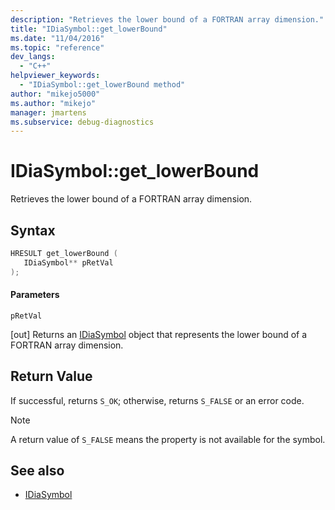 ```yaml
---
description: "Retrieves the lower bound of a FORTRAN array dimension."
title: "IDiaSymbol::get_lowerBound"
ms.date: "11/04/2016"
ms.topic: "reference"
dev_langs:
  - "C++"
helpviewer_keywords:
  - "IDiaSymbol::get_lowerBound method"
author: "mikejo5000"
ms.author: "mikejo"
manager: jmartens
ms.subservice: debug-diagnostics
---
```

# IDiaSymbol::get_lowerBound

Retrieves the lower bound of a FORTRAN array dimension.

## Syntax

```C++
HRESULT get_lowerBound ( 
   IDiaSymbol** pRetVal
);
```

#### Parameters
 `pRetVal`

[out] Returns an [IDiaSymbol](../../debugger/debug-interface-access/idiasymbol.md) object that represents the lower bound of a FORTRAN array dimension.

## Return Value
 If successful, returns `S_OK`; otherwise, returns `S_FALSE` or an error code.

> [!NOTE]
> A return value of `S_FALSE` means the property is not available for the symbol.

## See also
- [IDiaSymbol](../../debugger/debug-interface-access/idiasymbol.md)
